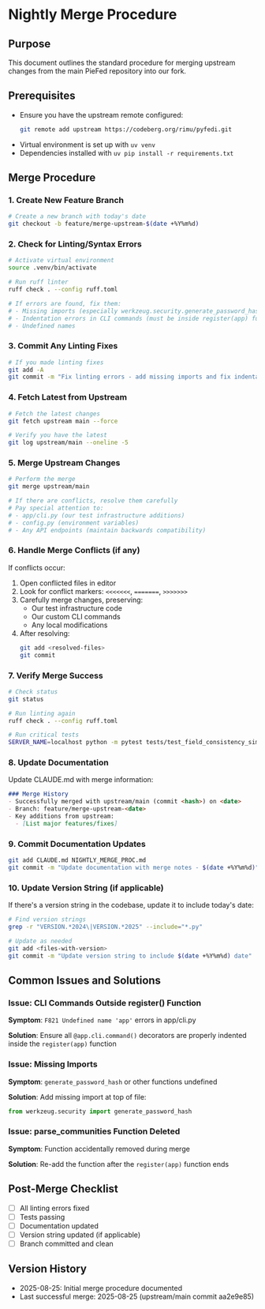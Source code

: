 # Nightly Merge Procedure

## Purpose
This document outlines the standard procedure for merging upstream changes from the main PieFed repository into our fork.

## Prerequisites
- Ensure you have the upstream remote configured:
  ```bash
  git remote add upstream https://codeberg.org/rimu/pyfedi.git
  ```
- Virtual environment is set up with `uv venv`
- Dependencies installed with `uv pip install -r requirements.txt`

## Merge Procedure

### 1. Create New Feature Branch
```bash
# Create a new branch with today's date
git checkout -b feature/merge-upstream-$(date +%Y%m%d)
```

### 2. Check for Linting/Syntax Errors
```bash
# Activate virtual environment
source .venv/bin/activate

# Run ruff linter
ruff check . --config ruff.toml

# If errors are found, fix them:
# - Missing imports (especially werkzeug.security.generate_password_hash)
# - Indentation errors in CLI commands (must be inside register(app) function)
# - Undefined names
```

### 3. Commit Any Linting Fixes
```bash
# If you made linting fixes
git add -A
git commit -m "Fix linting errors - add missing imports and fix indentation"
```

### 4. Fetch Latest from Upstream
```bash
# Fetch the latest changes
git fetch upstream main --force

# Verify you have the latest
git log upstream/main --oneline -5
```

### 5. Merge Upstream Changes
```bash
# Perform the merge
git merge upstream/main

# If there are conflicts, resolve them carefully
# Pay special attention to:
# - app/cli.py (our test infrastructure additions)
# - config.py (environment variables)
# - Any API endpoints (maintain backwards compatibility)
```

### 6. Handle Merge Conflicts (if any)
If conflicts occur:
1. Open conflicted files in editor
2. Look for conflict markers: `<<<<<<<`, `=======`, `>>>>>>>`
3. Carefully merge changes, preserving:
   - Our test infrastructure code
   - Our custom CLI commands
   - Any local modifications
4. After resolving:
   ```bash
   git add <resolved-files>
   git commit
   ```

### 7. Verify Merge Success
```bash
# Check status
git status

# Run linting again
ruff check . --config ruff.toml

# Run critical tests
SERVER_NAME=localhost python -m pytest tests/test_field_consistency_simple.py -v
```

### 8. Update Documentation
Update CLAUDE.md with merge information:
```markdown
### Merge History
- Successfully merged with upstream/main (commit <hash>) on <date>
- Branch: feature/merge-upstream-<date>
- Key additions from upstream:
  - [List major features/fixes]
```

### 9. Commit Documentation Updates
```bash
git add CLAUDE.md NIGHTLY_MERGE_PROC.md
git commit -m "Update documentation with merge notes - $(date +%Y%m%d)"
```

### 10. Update Version String (if applicable)
If there's a version string in the codebase, update it to include today's date:
```bash
# Find version strings
grep -r "VERSION.*2024\|VERSION.*2025" --include="*.py"

# Update as needed
git add <files-with-version>
git commit -m "Update version string to include $(date +%Y%m%d) date"
```

## Common Issues and Solutions

### Issue: CLI Commands Outside register() Function
**Symptom**: `F821 Undefined name 'app'` errors in app/cli.py

**Solution**: Ensure all `@app.cli.command()` decorators are properly indented inside the `register(app)` function

### Issue: Missing Imports
**Symptom**: `generate_password_hash` or other functions undefined

**Solution**: Add missing import at top of file:
```python
from werkzeug.security import generate_password_hash
```

### Issue: parse_communities Function Deleted
**Symptom**: Function accidentally removed during merge

**Solution**: Re-add the function after the `register(app)` function ends

## Post-Merge Checklist
- [ ] All linting errors fixed
- [ ] Tests passing
- [ ] Documentation updated
- [ ] Version string updated (if applicable)
- [ ] Branch committed and clean

## Version History
- 2025-08-25: Initial merge procedure documented
- Last successful merge: 2025-08-25 (upstream/main commit aa2e9e85)

